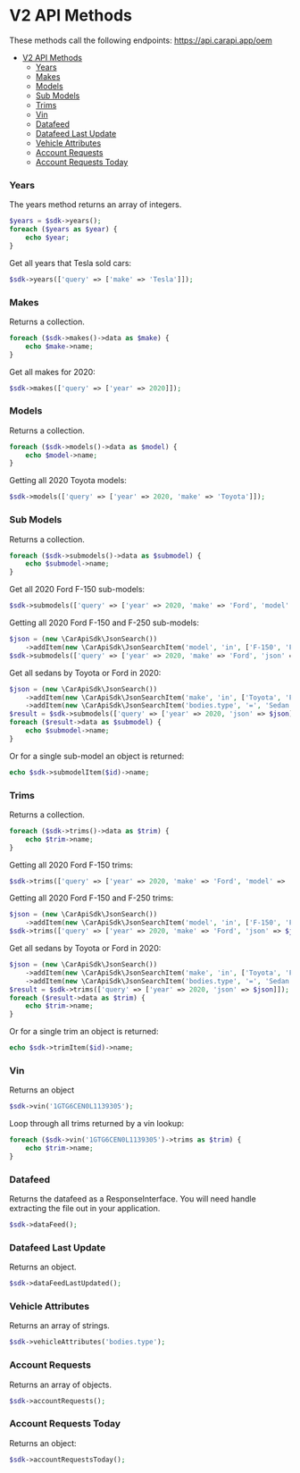 # V2 API Methods

These methods call the following endpoints: https://api.carapi.app/oem

<!-- TOC -->
* [V2 API Methods](#v2-api-methods)
    * [Years](#years)
    * [Makes](#makes)
    * [Models](#models)
    * [Sub Models](#sub-models)
    * [Trims](#trims)
    * [Vin](#vin)
    * [Datafeed](#csv-datafeed)
    * [Datafeed Last Update](#csv-datafeed-last-update)
    * [Vehicle Attributes](#vehicle-attributes)
    * [Account Requests](#account-requests)
    * [Account Requests Today](#account-requests-today)
<!-- TOC -->

### Years

The years method returns an array of integers.

```php
$years = $sdk->years();
foreach ($years as $year) {
    echo $year;
}
```

Get all years that Tesla sold cars:

```php
$sdk->years(['query' => ['make' => 'Tesla']]);
```

### Makes

Returns a collection.

```php
foreach ($sdk->makes()->data as $make) {
    echo $make->name;
}
```

Get all makes for 2020:

```php
$sdk->makes(['query' => ['year' => 2020]]);
```

### Models

Returns a collection.

```php
foreach ($sdk->models()->data as $model) {
    echo $model->name;
}
```

Getting all 2020 Toyota models:

```php
$sdk->models(['query' => ['year' => 2020, 'make' => 'Toyota']]);
```

### Sub Models

Returns a collection.

```php
foreach ($sdk->submodels()->data as $submodel) {
    echo $submodel->name;
}
```

Get all 2020 Ford F-150 sub-models:

```php
$sdk->submodels(['query' => ['year' => 2020, 'make' => 'Ford', 'model' => 'F-150']]);
```

Getting all 2020 Ford F-150 and F-250 sub-models:

```php
$json = (new \CarApiSdk\JsonSearch())
    ->addItem(new \CarApiSdk\JsonSearchItem('model', 'in', ['F-150', 'F-250']));
$sdk->submodels(['query' => ['year' => 2020, 'make' => 'Ford', 'json' => $json]]);
```

Get all sedans by Toyota or Ford in 2020:

```php
$json = (new \CarApiSdk\JsonSearch())
    ->addItem(new \CarApiSdk\JsonSearchItem('make', 'in', ['Toyota', 'Ford']));
    ->addItem(new \CarApiSdk\JsonSearchItem('bodies.type', '=', 'Sedan'));
$result = $sdk->submodels(['query' => ['year' => 2020, 'json' => $json]]);
foreach ($result->data as $submodel) {
    echo $submodel->name;
}
```

Or for a single sub-model an object is returned:

```php
echo $sdk->submodelItem($id)->name;
```

### Trims

Returns a collection.

```php
foreach ($sdk->trims()->data as $trim) {
    echo $trim->name;
}
```

Getting all 2020 Ford F-150 trims:

```php
$sdk->trims(['query' => ['year' => 2020, 'make' => 'Ford', 'model' => 'F-150']]);
```

Getting all 2020 Ford F-150 and F-250 trims:

```php
$json = (new \CarApiSdk\JsonSearch())
    ->addItem(new \CarApiSdk\JsonSearchItem('model', 'in', ['F-150', 'F-250']));
$sdk->trims(['query' => ['year' => 2020, 'make' => 'Ford', 'json' => $json]]);
```

Get all sedans by Toyota or Ford in 2020:

```php
$json = (new \CarApiSdk\JsonSearch())
    ->addItem(new \CarApiSdk\JsonSearchItem('make', 'in', ['Toyota', 'Ford']));
    ->addItem(new \CarApiSdk\JsonSearchItem('bodies.type', '=', 'Sedan'));
$result = $sdk->trims(['query' => ['year' => 2020, 'json' => $json]]);
foreach ($result->data as $trim) {
    echo $trim->name;
}
```

Or for a single trim an object is returned:

```php
echo $sdk->trimItem($id)->name;
```

### Vin

Returns an object

```php
$sdk->vin('1GTG6CEN0L1139305');
```

Loop through all trims returned by a vin lookup:

```php
foreach ($sdk->vin('1GTG6CEN0L1139305')->trims as $trim) {
    echo $trim->name;
}
```

### Datafeed

Returns the datafeed as a ResponseInterface. You will need handle extracting the file out in your application.

```php
$sdk->dataFeed();
```

### Datafeed Last Update

Returns an object.

```php
$sdk->dataFeedLastUpdated();
```


### Vehicle Attributes

Returns an array of strings.

```php
$sdk->vehicleAttributes('bodies.type');
```

### Account Requests

Returns an array of objects.

```php
$sdk->accountRequests();
```

### Account Requests Today

Returns an object:

```php
$sdk->accountRequestsToday();
```
